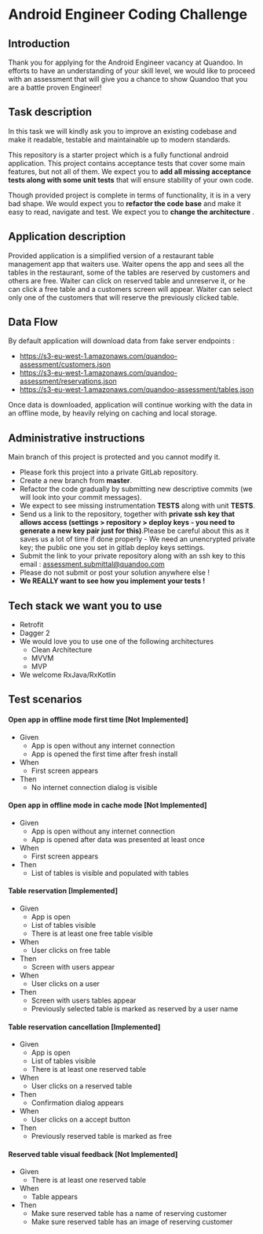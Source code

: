 # Android Engineer Coding Challenge

## Introduction

Thank you for applying for the Android Engineer vacancy at Quandoo. In efforts to have an understanding of your skill level, we would like to proceed with an assessment that will give you a chance to show Quandoo that you are a battle proven Engineer!

## Task description
In this task we will kindly ask you to improve an existing codebase and make it readable, testable and maintainable up to modern standards. 

This repository is a starter project which is a fully functional android application. This project contains acceptance tests that cover some main features, but not all of them. We expect you to **add all missing acceptance tests along with some unit tests** that will ensure stability of your own code. 

Though provided project is complete in terms of functionality, it is in a very bad shape. We would expect you to **refactor the code base** and make it easy to read, navigate and test. We expect you to **change the architecture** .

## Application description

Provided application is a simplified version of a restaurant table management app that waiters use. Waiter opens the app and sees all the tables in the restaurant, some of the tables are reserved by customers and others are free. Waiter can click on reserved table and unreserve it, or he can click a free table and a customers screen will appear. Waiter can select only one of the customers that will reserve the previously clicked table.

## Data Flow
By default application will download data from fake server endpoints :
  - https://s3-eu-west-1.amazonaws.com/quandoo-assessment/customers.json
  - https://s3-eu-west-1.amazonaws.com/quandoo-assessment/reservations.json
  - https://s3-eu-west-1.amazonaws.com/quandoo-assessment/tables.json

Once data is downloaded, application will continue working with the data in an offline mode, by heavily relying on caching and local storage.

## Administrative instructions

Main branch of this project is protected and you cannot modify it.

  - Please fork this project into a private GitLab repository.
  - Create a new branch from **master**.
  - Refactor the code gradually by submitting new descriptive commits (we will look into your commit messages).
  - We expect to see missing instrumentation **TESTS** along with unit **TESTS**.
  - Send us a link to the repository, together with **private ssh key that allows access (settings > repository > deploy keys - you need to generate a new key pair just for this)**.Please be careful about this as it saves us a lot of time if done properly - We need an unencrypted private key; the public one you set in gitlab deploy keys settings.
  - Submit the link to your private repository along with an ssh key to this email : assessment.submittal@quandoo.com
  - Please do not submit or post your solution anywhere else !
  - **We REALLY want to see how you implement your tests !**



## Tech stack we want you to use
  - Retrofit
  - Dagger 2 
  - We would love you to use one of the following architectures 
    - Clean Architecture
    - MVVM
    - MVP
  - We welcome RxJava/RxKotlin

## Test scenarios

#### Open app in offline mode first time [Not Implemented]
  - Given
    - App is open without any internet connection
    - App is opened the first time after fresh install
  - When 
    - First screen appears
  - Then
    - No internet connection dialog is visible

#### Open app in offline mode in cache mode [Not Implemented]
  - Given
    - App is open without any internet connection
    - App is opened after data was presented at least once
  - When 
    - First screen appears
  - Then
    - List of tables is visible and populated with tables

#### Table reservation [Implemented]
  - Given
    - App is open 
    - List of tables visible
    - There is at least one free table visible
  - When 
    - User clicks on free table
  - Then
    - Screen with users appear
  - When 
    - User clicks on a user
  - Then
    - Screen with users tables appear
    - Previously selected table is marked as reserved by a user name

#### Table reservation cancellation [Implemented]
  - Given
    - App is open 
    - List of tables visible
    - There is at least one reserved table
  - When 
    - User clicks on a reserved table
  - Then
    - Confirmation dialog appears
  - When 
    - User clicks on a accept button
  - Then
    - Previously reserved table is marked as free

#### Reserved table visual feedback [Not Implemented]
  - Given
    - There is at least one reserved table
  - When 
    - Table appears
  - Then
    - Make sure reserved table has a name of reserving customer
    - Make sure reserved table has an image of reserving customer
